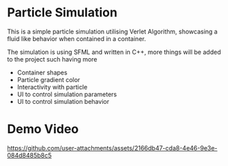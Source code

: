 # Particle Simulation

This is a simple particle simulation utilising Verlet Algorithm, showcasing a fluid like behavior when contained in a container.

The simulation is using SFML and written in C++, more things will be added to the project such having more

- Container shapes
- Particle gradient color
- Interactivity with particle
- UI to control simulation parameters
- UI to control simulation behavior

# Demo Video

https://github.com/user-attachments/assets/2166db47-cda8-4e46-9e3e-084d8485b8c5
